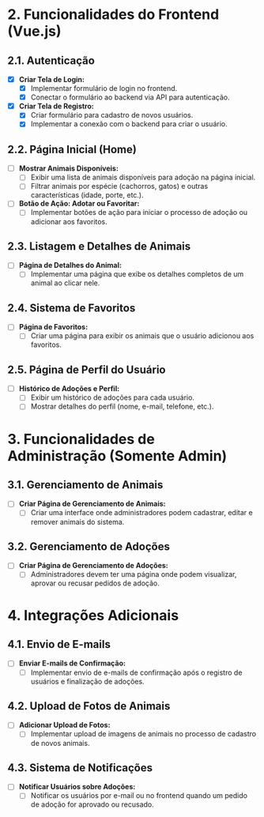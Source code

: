 # 2. Funcionalidades do Frontend (Vue.js)

## 2.1. Autenticação

- [x] **Criar Tela de Login:**
    - [x] Implementar formulário de login no frontend.
    - [x] Conectar o formulário ao backend via API para autenticação.

- [x] **Criar Tela de Registro:**
    - [x] Criar formulário para cadastro de novos usuários.
    - [x] Implementar a conexão com o backend para criar o usuário.

## 2.2. Página Inicial (Home)

- [ ] **Mostrar Animais Disponíveis:**
    - [ ] Exibir uma lista de animais disponíveis para adoção na página inicial.
    - [ ] Filtrar animais por espécie (cachorros, gatos) e outras características (idade, porte, etc.).

- [ ] **Botão de Ação: Adotar ou Favoritar:**
    - [ ] Implementar botões de ação para iniciar o processo de adoção ou adicionar aos favoritos.

## 2.3. Listagem e Detalhes de Animais

- [ ] **Página de Detalhes do Animal:**
    - [ ] Implementar uma página que exibe os detalhes completos de um animal ao clicar nele.

## 2.4. Sistema de Favoritos

- [ ] **Página de Favoritos:**
    - [ ] Criar uma página para exibir os animais que o usuário adicionou aos favoritos.

## 2.5. Página de Perfil do Usuário

- [ ] **Histórico de Adoções e Perfil:**
    - [ ] Exibir um histórico de adoções para cada usuário.
    - [ ] Mostrar detalhes do perfil (nome, e-mail, telefone, etc.).

# 3. Funcionalidades de Administração (Somente Admin)

## 3.1. Gerenciamento de Animais

- [ ] **Criar Página de Gerenciamento de Animais:**
    - [ ] Criar uma interface onde administradores podem cadastrar, editar e remover animais do sistema.

## 3.2. Gerenciamento de Adoções

- [ ] **Criar Página de Gerenciamento de Adoções:**
    - [ ] Administradores devem ter uma página onde podem visualizar, aprovar ou recusar pedidos de adoção.

# 4. Integrações Adicionais

## 4.1. Envio de E-mails

- [ ] **Enviar E-mails de Confirmação:**
    - [ ] Implementar envio de e-mails de confirmação após o registro de usuários e finalização de adoções.

## 4.2. Upload de Fotos de Animais

- [ ] **Adicionar Upload de Fotos:**
    - [ ] Implementar upload de imagens de animais no processo de cadastro de novos animais.

## 4.3. Sistema de Notificações

- [ ] **Notificar Usuários sobre Adoções:**
    - [ ] Notificar os usuários por e-mail ou no frontend quando um pedido de adoção for aprovado ou recusado.
